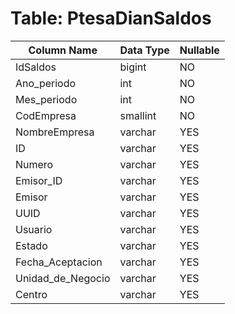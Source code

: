 # Table: PtesaDianSaldos

| Column Name | Data Type | Nullable |
|-------------|-----------|----------|
| IdSaldos | bigint | NO |
| Ano_periodo | int | NO |
| Mes_periodo | int | NO |
| CodEmpresa | smallint | NO |
| NombreEmpresa | varchar | YES |
| ID | varchar | YES |
| Numero | varchar | YES |
| Emisor_ID | varchar | YES |
| Emisor | varchar | YES |
| UUID | varchar | YES |
| Usuario | varchar | YES |
| Estado | varchar | YES |
| Fecha_Aceptacion | varchar | YES |
| Unidad_de_Negocio | varchar | YES |
| Centro | varchar | YES |
